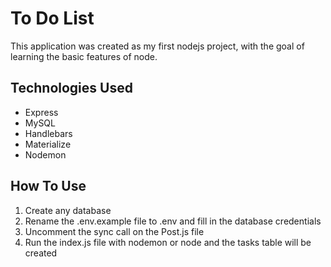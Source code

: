 # To Do List

This application was created as my first nodejs project, with the goal of learning the basic features of node.

## Technologies Used

* Express
* MySQL
* Handlebars
* Materialize
* Nodemon

## How To Use

1. Create any database
2. Rename the .env.example file to .env and fill in the database credentials
3. Uncomment the sync call on the Post.js file
4. Run the index.js file with nodemon or node and the tasks table will be created
